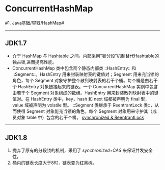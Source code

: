 # ConcurrentHashMap
#1. Java基础/容器/HashMap#
- - - -
## JDK1.7
* 介于 HashMap 与 Hashtable 之间。内部采用"锁分段”机制替代Hashtable的独占锁,进而提高性能。
* ConcurrentHashMap 类中包含两个静态内部类 ::HashEntry:: 和 ::Segment::。HashEntry 用来封装映射表的键值对；Segment 用来充当锁的角色，每个 Segment 对象守护整个散列映射表的若干个桶。每个桶是由若干个 HashEntry 对象链接起来的链表。一个 ConcurrentHashMap 实例中包含由若干个 Segment 对象组成的数组。HashEntry 用来封装散列映射表中的键值对。在 HashEntry 类中，key，hash 和 next 域都被声明为 final 型，value 域被声明为 volatile 型。
::Segment 类继承于 ReentrantLock 类::，从而使得 Segment 对象能充当锁的角色。每个 Segment 对象用来守护其（成员对象 table 中）包含的若干个桶。
[synchronized & ReentrantLock](bear://x-callback-url/open-note?id=710B8FBC-FE35-424D-BA85-A6377BCA71D4-574-000004A440469659)
- - - -
## JDK1.8
1. 抛弃了原有的分段锁的机制，采用了 _synchronized+CAS_ 来保证并发安全性。
2. 桶内的链表长度大于8时，链表变为红黑树。
